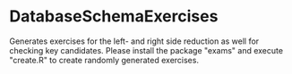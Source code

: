 # DatabaseSchemaExercises

Generates exercises for the left- and right side reduction as well for checking key candidates. Please install the package "exams" and execute "create.R" to create randomly generated exercises.
